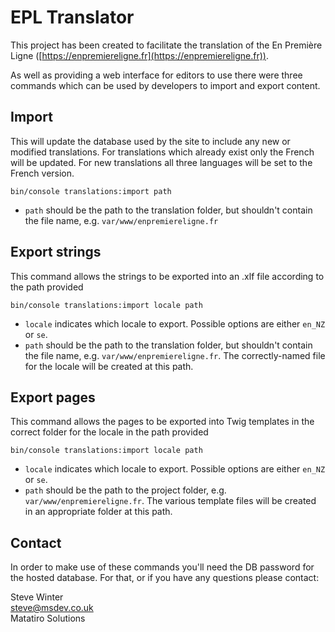 # EPL Translator

This project has been created to facilitate the translation of the En Première Ligne ([https://enpremiereligne.fr](https://enpremiereligne.fr)).

As well as providing a web interface for editors to use there were three commands which can be used by developers to import and export content.

## Import

This will update the database used by the site to include any new or modified translations. For translations which already exist only the French will be updated. For new translations all three languages will be set to the French version.
```
bin/console translations:import path
```

 - `path` should be the path to the translation folder, but shouldn't contain the file name, e.g. `var/www/enpremiereligne.fr`


## Export strings

This command allows the strings to be exported into an .xlf file according to the path provided

 ```
 bin/console translations:import locale path
 ```
 
 - `locale` indicates which locale to export. Possible options are either `en_NZ` or `se`.
 - `path` should be the path to the translation folder, but shouldn't contain the file name, e.g. `var/www/enpremiereligne.fr`. The correctly-named file for the locale will be created at this path. 
 
 
 ## Export pages
 
 This command allows the pages to be exported into Twig templates in the correct folder for the locale in the path provided
 
  ```
  bin/console translations:import locale path
  ```
  
  - `locale` indicates which locale to export. Possible options are either `en_NZ` or `se`.
  - `path` should be the path to the project folder, e.g. `var/www/enpremiereligne.fr`. The various template files will be created in an appropriate folder at this path. 

  
## Contact
In order to make use of these commands you'll need the DB password for the hosted database. For that, or if you have any questions please contact:

Steve Winter  
[steve@msdev.co.uk](mailto:steve@msdev.co.uk)  
Matatiro Solutions